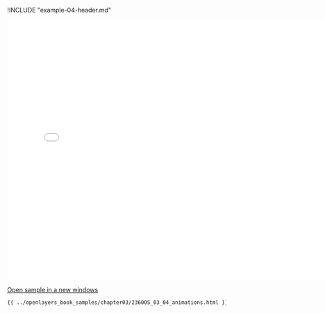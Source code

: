 
!INCLUDE "example-04-header.md"

<iframe src="../openlayers_book_samples/chapter03/2360OS_03_04_animations.html" width="770" height="600" frameBorder="0" seamless="seamless">
</iframe>

<a href="../openlayers_book_samples/chapter03/2360OS_03_04_animations.html" target="_blank">Open sample in a new windows</a>

```html
{{ ../openlayers_book_samples/chapter03/2360OS_03_04_animations.html }}
```
